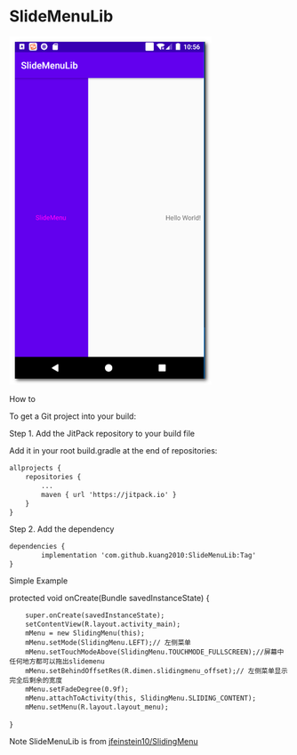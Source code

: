 # SlideMenuLib

![Image text](1.png)


How to

To get a Git project into your build:

Step 1. Add the JitPack repository to your build file


Add it in your root build.gradle at the end of repositories:

	allprojects {
		repositories {
			...
			maven { url 'https://jitpack.io' }
		}
	}
Step 2. Add the dependency

	dependencies {
	        implementation 'com.github.kuang2010:SlideMenuLib:Tag'
	}
	



Simple Example

   protected void onCreate(Bundle savedInstanceState) {
   
        super.onCreate(savedInstanceState);
        setContentView(R.layout.activity_main);
        mMenu = new SlidingMenu(this);
        mMenu.setMode(SlidingMenu.LEFT);// 左侧菜单
        mMenu.setTouchModeAbove(SlidingMenu.TOUCHMODE_FULLSCREEN);//屏幕中任何地方都可以拖出slidemenu
        mMenu.setBehindOffsetRes(R.dimen.slidingmenu_offset);// 左侧菜单显示完全后剩余的宽度
        mMenu.setFadeDegree(0.9f);
        mMenu.attachToActivity(this, SlidingMenu.SLIDING_CONTENT);
        mMenu.setMenu(R.layout.layout_menu);
	
    }


Note SlideMenuLib is from [jfeinstein10/SlidingMenu](https://github.com/jfeinstein10/SlidingMenu)
